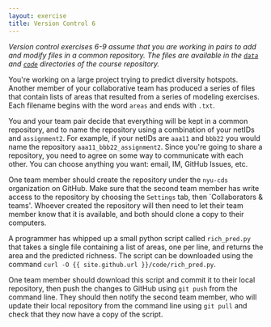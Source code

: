 ```yaml
---
layout: exercise
title: Version Control 6
---
```


*Version control exercises 6-9 assume that you are working in pairs to add and
 modify files in a common repository. The files are available in the
 [`data`](https://github.com/nyu-cds/courses/tree/master/data) and
 [`code`](https://github.com/nyu-cds/courses/tree/master/code) directories of
 the course repository.*

You're working on a large project trying to predict diversity hotspots. Another
member of your collaborative team has produced a series of files that contain
lists of areas that resulted from a series of modeling exercises. Each filename
begins with the word `areas` and ends with `.txt`. 

You and your team pair decide that everything will be kept in a common repository, and to 
name the repository using a combination of your netIDs and `assignment2`. For example,
if your netIDs are `aaa11` and `bbb22` you would name the repository `aaa11_bbb22_assignment2`.
Since you're going to share a repository, you need to agree on some way to communicate
with each other. You can choose anything you want: email, IM, GitHub Issues, etc.

One team member should create the repository under the `nyu-cds` organization on GitHub. 
Make sure that the second team member has write access  to the repository by choosing 
the `Settings` tab, then  `Collaborators & teams'. Whoever created the repository 
will then need to let their team member know that it is available, and both should 
clone a copy to their computers.

A programmer has whipped up a small python script called `rich_pred.py` that
takes a single file containing a list of areas, one per line, and returns the
area and the predicted richness. The script can be downloaded using the
command `curl -O {{ site.github.url }}/code/rich_pred.py`. 

One team member should download this script and commit it to their local repository, then push the
changes to GitHub using `git push` from the command line. They should then notify the second team member,
who will update their local repository from the command line using `git pull` and
check that they now have a copy of the script.
